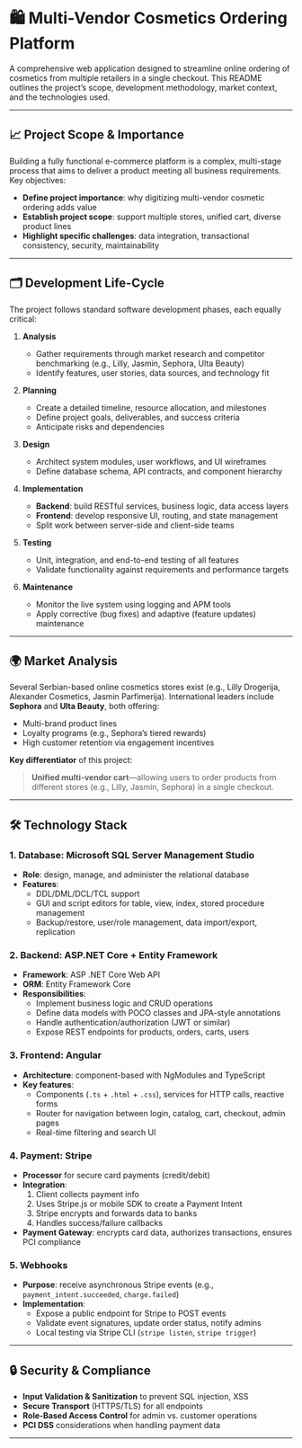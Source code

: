 # 🛍️ Multi-Vendor Cosmetics Ordering Platform

A comprehensive web application designed to streamline online ordering of cosmetics from multiple retailers in a single checkout. This README outlines the project’s scope, development methodology, market context, and the technologies used.

---

## 📈 Project Scope & Importance

Building a fully functional e-commerce platform is a complex, multi-stage process that aims to deliver a product meeting all business requirements. Key objectives:

- **Define project importance**: why digitizing multi-vendor cosmetic ordering adds value  
- **Establish project scope**: support multiple stores, unified cart, diverse product lines  
- **Highlight specific challenges**: data integration, transactional consistency, security, maintainability  

---

## 🗂️ Development Life-Cycle

The project follows standard software development phases, each equally critical:

1. **Analysis**  
   - Gather requirements through market research and competitor benchmarking (e.g., Lilly, Jasmin, Sephora, Ulta Beauty)  
   - Identify features, user stories, data sources, and technology fit  

2. **Planning**  
   - Create a detailed timeline, resource allocation, and milestones  
   - Define project goals, deliverables, and success criteria  
   - Anticipate risks and dependencies  

3. **Design**  
   - Architect system modules, user workflows, and UI wireframes  
   - Define database schema, API contracts, and component hierarchy  

4. **Implementation**  
   - **Backend**: build RESTful services, business logic, data access layers  
   - **Frontend**: develop responsive UI, routing, and state management  
   - Split work between server-side and client-side teams  

5. **Testing**  
   - Unit, integration, and end-to-end testing of all features  
   - Validate functionality against requirements and performance targets  

6. **Maintenance**  
   - Monitor the live system using logging and APM tools  
   - Apply corrective (bug fixes) and adaptive (feature updates) maintenance  

---

## 🌍 Market Analysis

Several Serbian-based online cosmetics stores exist (e.g., Lilly Drogerija, Alexander Cosmetics, Jasmin Parfimerija). International leaders include **Sephora** and **Ulta Beauty**, both offering:

- Multi-brand product lines  
- Loyalty programs (e.g., Sephora’s tiered rewards)  
- High customer retention via engagement incentives  

**Key differentiator** of this project:  
> **Unified multi-vendor cart**—allowing users to order products from different stores (e.g., Lilly, Jasmin, Sephora) in a single checkout.

---

## 🛠️ Technology Stack

### 1. Database: Microsoft SQL Server Management Studio  
- **Role**: design, manage, and administer the relational database  
- **Features**:  
  - DDL/DML/DCL/TCL support  
  - GUI and script editors for table, view, index, stored procedure management  
  - Backup/restore, user/role management, data import/export, replication  

### 2. Backend: ASP.NET Core + Entity Framework  
- **Framework**: ASP .NET Core Web API  
- **ORM**: Entity Framework Core  
- **Responsibilities**:  
  - Implement business logic and CRUD operations  
  - Define data models with POCO classes and JPA-style annotations  
  - Handle authentication/authorization (JWT or similar)  
  - Expose REST endpoints for products, orders, carts, users  

### 3. Frontend: Angular  
- **Architecture**: component-based with NgModules and TypeScript  
- **Key features**:  
  - Components (`.ts` + `.html` + `.css`), services for HTTP calls, reactive forms  
  - Router for navigation between login, catalog, cart, checkout, admin pages  
  - Real-time filtering and search UI  

### 4. Payment: Stripe  
- **Processor** for secure card payments (credit/debit)  
- **Integration**:  
  1. Client collects payment info  
  2. Uses Stripe.js or mobile SDK to create a Payment Intent  
  3. Stripe encrypts and forwards data to banks  
  4. Handles success/failure callbacks  
- **Payment Gateway**: encrypts card data, authorizes transactions, ensures PCI compliance  

### 5. Webhooks  
- **Purpose**: receive asynchronous Stripe events (e.g., `payment_intent.succeeded`, `charge.failed`)  
- **Implementation**:  
  - Expose a public endpoint for Stripe to POST events  
  - Validate event signatures, update order status, notify admins  
  - Local testing via Stripe CLI (`stripe listen`, `stripe trigger`)  

---

## 🔒 Security & Compliance

- **Input Validation & Sanitization** to prevent SQL injection, XSS  
- **Secure Transport** (HTTPS/TLS) for all endpoints  
- **Role-Based Access Control** for admin vs. customer operations  
- **PCI DSS** considerations when handling payment data  

---
